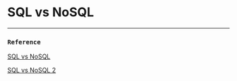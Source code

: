 # SQL vs NoSQL
___
### `Reference`

[SQL vs NoSQL][link]

[link]: https://hanamon.kr/데이터베이스-sql-vs-nosql/

[SQL vs NoSQL 2][link2]

[link2]: https://gyoogle.dev/blog/computer-science/data-base/SQL%20&%20NOSQL.html
